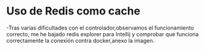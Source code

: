 # Uso de Redis como cache

-Tras varias dificultades con el controlador,observamos el funcionamiento correcto, me he bajado redis explorer para Intellij y comprobar que funciona correctamente la conexión contra docker,anexo la imagen.

